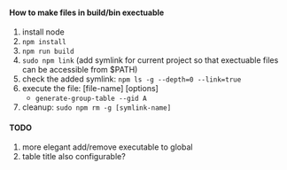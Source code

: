 #### How to make files in build/bin exectuable

1. install node
2. `npm install`
3. `npm run build`
4. `sudo npm link` (add symlink for current project so that exectuable files can be accessible from $PATH)
5. check the added symlink: `npm ls -g --depth=0 --link=true`
6. execute the file: [file-name] [options]
   - `generate-group-table --gid A`
7. cleanup: `sudo npm rm -g [symlink-name]`

#### TODO

1. more elegant add/remove executable to global
2. table title also configurable?
